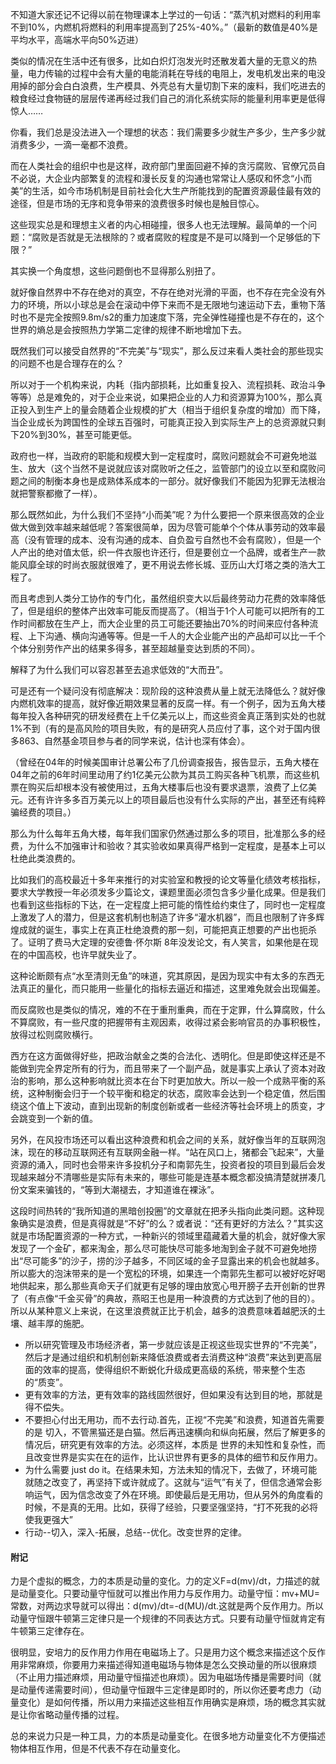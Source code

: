 不知道大家还记不记得以前在物理课本上学过的一句话：“蒸汽机对燃料的利用率不到10%，内燃机将燃料的利用率提高到了25%-40%。”（最新的数值是40%是平均水平，高端水平向50%迈进）

类似的情况在生活中还有很多，比如白炽灯泡发光时还散发着大量的无意义的热量，电力传输的过程中会有大量的电能消耗在导线的电阻上，发电机发出来的电没用掉的部分会白白浪费，生产模具、外壳总有大量切割下来的废料，我们吃进去的粮食经过食物链的层层传递再经过我们自己的消化系统实际的能量利用率更是低得惊人……

你看，我们总是没法进入一个理想的状态：我们需要多少就生产多少，生产多少就消费多少，一滴一毫都不浪费。


而在人类社会的组织中也是这样，政府部门里面回避不掉的贪污腐败、官僚冗员自不必说，大企业内部繁复的流程和漫长反复的沟通也常常让人感叹和怀念“小而美”的生活，如今市场机制是目前社会化大生产所能找到的配置资源最佳最有效的途径，但是市场的无序和竞争带来的浪费很多时候也是触目惊心。


这些现实总是和理想主义者的内心相碰撞，很多人也无法理解。最简单的一个问题：“腐败是否就是无法根除的？或者腐败的程度是不是可以降到一个足够低的下限？”


其实换一个角度想，这些问题倒也不显得那么别扭了。

就好像自然界中不存在绝对的真空，不存在绝对光滑的平面，也不存在完全没有外力的环境，所以小球总是会在滚动中停下来而不是无限地匀速运动下去，重物下落时也不是完全按照9.8m/s2的重力加速度下落，完全弹性碰撞也是不存在的，这个世界的熵总是会按照热力学第二定律的规律不断地增加下去。

既然我们可以接受自然界的“不完美”与“现实”，那么反过来看人类社会的那些现实的问题不也是合理存在的么？


所以对于一个机构来说，内耗（指内部损耗，比如重复投入、流程损耗、政治斗争等等）总是难免的，对于企业来说，如果把企业的人力和资源算为100%，那么真正投入到生产上的量会随着企业规模的扩大（相当于组织复杂度的增加）而下降，当企业成长为跨国性的全球五百强时，可能真正投入到实际生产上的总资源就只剩下20%到30%，甚至可能更低。

政府也一样，当政府的职能和规模大到一定程度时，腐败问题就会不可避免地滋生、放大（这个当然不是说就应该对腐败听之任之，监管部门的设立以至和腐败问题之间的制衡本身也是成熟体系成本的一部分。就好像我们不能因为犯罪无法根治就把警察都撤了一样）。

那么既然如此，为什么我们不坚持“小而美”呢？为什么要把一个原来很高效的企业做大做到效率越来越低呢？答案很简单，因为尽管可能单个个体从事劳动的效率最高（没有管理的成本、没有沟通的成本、自负盈亏自然也不会有腐败），但是一个人产出的绝对值太低，织一件衣服也许还行，但是要创立一个品牌，或者生产一款能风靡全球的时尚衣服就很难了，更不用说去修长城、亚历山大灯塔之类的浩大工程了。


而且考虑到人类分工协作的专门化，虽然组织变大以后最终劳动力花费的效率降低了，但是组织的整体产出效率可能反而提高了。（相当于1个人可能可以把所有的工作时间都放在生产上，而大企业里的员工可能还要抽出70%的时间来应付各种流程、上下沟通、横向沟通等等。但是一千人的大企业能产出的产品却可以比一千个个体分别劳作产出的结果多得多，甚至超越量变达到质的不同）。


解释了为什么我们可以容忍甚至去追求低效的“大而丑”。

可是还有一个疑问没有彻底解决：现阶段的这种浪费从量上就无法降低么？就好像内燃机效率的提高，就好像近期效果显著的反腐一样。有一个例子，因为五角大楼每年投入各种研究的研发经费在上千亿美元以上，而这些资金真正落到实处的也就1%不到（有的是高风险的项目失败，有的是研究人员应付了事，这个对于国内很多863、自然基金项目参与者的同学来说，估计也深有体会）。

（曾经在04年的时候美国审计总署公布了几份调查报告，报告显示，五角大楼在04年之前的6年时间里动用了约1亿美元公款为其员工购买各种飞机票，而这些机票在购买后却根本没有被使用过，五角大楼事后也没有要求退票，浪费了上亿美元。还有许许多多百万美元以上的项目最后也没有什么实际的产出，甚至还有纯粹骗经费的项目。）

那么为什么每年五角大楼，每年我们国家仍然通过那么多的项目，批准那么多的经费，为什么不加强审计和验收？其实验收如果真得严格到一定程度，是基本上可以杜绝此类浪费的。

比如我们的高校最近十多年来推行的对实验室和教授的论文等量化绩效考核指标，要求大学教授一年必须发多少篇论文，课题里面必须包含多少量化成果。但是我们也看到这些指标的下达，在一定程度上把可能的惰性给约束住了，同时也一定程度上激发了人的潜力，但是这套机制也制造了许多“灌水机器”，而且也限制了许多辉煌成就的诞生，事实上在真正杜绝浪费的那一刻，可能把真正想要的产出也扼杀了。证明了费马大定理的安德鲁·怀尔斯 8年没发论文，有人笑言，如果他是在现在的中国高校，也许早就失业了。


这种论断颇有点“水至清则无鱼”的味道，究其原因，是因为现实中有太多的东西无法真正的量化，而只能用一些量化的指标去逼近和描述，这里难免就会出现偏差。


而反腐败也是类似的情况，难的不在于重刑重典，而在于定罪，什么算腐败，什么不算腐败，有一些尺度的把握带有主观因素，收得过紧会影响官员的办事积极性，放得过松则腐败横行。

西方在这方面做得好些，把政治献金之类的合法化、透明化。但是即使这样还是不能做到完全界定所有的行为，而且带来了一个副产品，就是事实上承认了资本对政治的影响，那么这种影响就比资本在台下时更加放大。所以一般一个成熟平衡的系统，这种制衡会归于一个较平衡和稳定的状态，腐败率会达到一个稳定值，然后围绕这个值上下波动，直到出现新的制度创新或者一些经济等社会环境上的质变，才会跳变到一个新的值。


另外，在风投市场还可以看出这种浪费和机会之间的关系，就好像当年的互联网泡沫，现在的移动互联网还有互联网金融一样。“站在风口上，猪都会飞起来”，大量资源的涌入，同时也会带来许多投机分子和南郭先生，投资者投的项目到最后会发现越来越分不清哪些是实际有未来的，哪些可能是连基本概念都没搞清楚就拼凑几份文案来骗钱的，“等到大潮褪去，才知道谁在裸泳”。

这段时间热转的“我所知道的黑暗创投圈”的文章就在把矛头指向此类问题。这种现象确实是浪费，但是真得就是“不好”的么？或者说：“还有更好的方法么？”其实这就是市场配置资源的一种方式，一种新兴的领域里蕴藏着大量的机会，就好像大家发现了一个金矿，都来淘金，那么尽可能快尽可能多地淘到金子就不可避免地捞出“尽可能多”的沙子，捞的沙子越多，不同区域的金子显露出来的机会也就越多。所以膨大的泡沫带来的是一个宽松的环境，如果连一个南郭先生都可以被好吃好喝地供起来，那么那些真命天子们就更有足够的理由放宽心甩开膀子去开创新的世界了（有点像“千金买骨”的典故，燕昭王也是用一种浪费的方式达到了他的目的）。所以从某种意义上来说，在这里浪费就正比于机会，越多的浪费意味着越肥沃的土壤、越丰厚的施肥。


+ 所以研究管理及市场经济者，第一步就应该是正视这些现实世界的“不完美”，然后才是通过组织和机制创新来降低浪费或者去消费这种“浪费”来达到更高层面的效率的提高，使得组织不断蜕化升级成更高级的系统，带来整个生态的“质变”。
+ 更有效率的方法，更有效率的路线固然很好，但如果没有达到目的地，那就是得不偿失。  
+ 不要担心付出无用功，而不去行动.首先，正视“不完美”和浪费，知道首先需要的是 切入，不管黑猫还是白猫。然后再迅速横向和纵向拓展，然后了解更多的情况后，研究更有效率的方法。必须这样，本质是 世界的未知性和复杂性，而且改变世界是实实在在的运作，比认识世界有更多的具体的细节和反作用力。
+ 为什么需要 just do it。在结果未知，方法未知的情况下，去做了，环境可能就随之改变了，再坚持下或许就成了。这就与“运气”有关了，但信念通常会影响运气，因为信念改变了外在环境。即使最后是无用功，但从另外的角度看的时候，不是真的无用。比如，获得了经验，只要坚强坚持，“打不死我的必将使我更强大”
+ 行动--切入，深入-拓展，总结--优化。改变世界的定律。

#### 附记

力是个虚拟的概念，力的本质是动量的变化。力的定义F=d(mv)/dt，力描述的就是动量变化。只要动量守恒就可以推出作用力与反作用力。动量守恒：mv+MU=常数，对两边求导就可以得出：d(mv)/dt=-d(MU)/dt.这就是两个反作用力。所以动量守恒跟牛顿第三定律只是一个规律的不同表达方式。只要有动量守恒就肯定有牛顿第三定律存在。      

很明显，安培力的反作用力作用在电磁场上了。只是用力这个概念来描述这个反作用非常麻烦，你要用力来描述得知道电磁场与物体是怎么交换动量的所以很麻烦（不止用力描述麻烦，用动量守恒描述也麻烦）。因为电磁场传播是需要时间（就是动量传递需要时间），但动量守恒跟牛三定律是即时的，所以你还要考虑力（动量变化）是如何传播，所以用力来描述这些相互作用确实是麻烦，场的概念其实就是让你省略动量传播的过程。

总的来说力只是一种工具，力的本质是动量变化。在很多地方动量变化不方便描述物体相互作用，但是不代表不存在动量变化。
